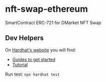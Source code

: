 # nft-swap-ethereum
SmartContract ERC-721 for DMarket NFT Swap

## Dev Helpers

On [Hardhat's website](https://hardhat.org) you will find:
- [Guides to get started](https://hardhat.org/getting-started/)
- [Tutorial](https://hardhat.org/tutorial/setting-up-the-environment.html)

Run test:
`npx hardhat test`